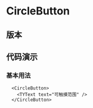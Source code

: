 # CircleButton

## 版本

## 代码演示

### 基本用法

```tsx
  <CircleButton>
    <TYText text="可触摸范围" />
  </CircleButton>
```
